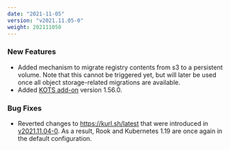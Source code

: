 ```yaml
---
date: "2021-11-05"
version: "v2021.11.05-0"
weight: 202111050
---
```


### <span class="label label-green">New Features</span>
- Added mechanism to migrate registry contents from s3 to a persistent volume. Note that this cannot be triggered yet, but will later be used once all object storage-related migrations are available.
- Added [KOTS add-on](/docs/add-ons/kotsadm) version 1.56.0.

### <span class="label label-orange">Bug Fixes</span>
- Reverted changes to https://kurl.sh/latest that were introduced in [v2021.11.04-0](/release-notes/v2021.11.04-0). As a result, Rook and Kubernetes 1.19 are once again in the default configuration.
